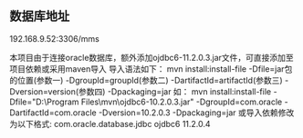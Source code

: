 ## 数据库地址
192.168.9.52:3306/mms


本项目由于连接oracle数据库，额外添加ojdbc6-11.2.0.3.jar文件，可直接添加至项目依赖或采用maven导入
导入语法如下：
mvn install:install-file -Dfile=jar包的位置(参数一) -DgroupId=groupId(参数二) -DartifactId=artifactId(参数三) -Dversion=version(参数四) -Dpackaging=jar
如：
mvn install:install-file -Dfile="D:\Program Files\mvn\ojdbc6-10.2.0.3.jar" -DgroupId=com.oracle -DartifactId=com.oracle -Dversion=10.2.0.3 -Dpackaging=jar
或导入依赖修改为以下格式:
<dependency>
<groupId>com.oracle.database.jdbc</groupId>
<artifactId>ojdbc6</artifactId>
<version>11.2.0.4</version>
</dependency>

